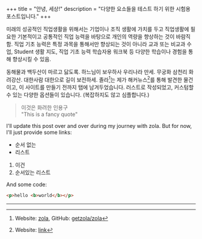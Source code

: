 +++
title = "안녕, 세상!"
description = "다양한 요소들을 테스트 하기 위한 시험용 포스트입니다."
+++

미래의 성공적인 직업생활을 위해서는 기업이나 조직 생활에 가치를 두고 직업생활에 필요한 기본적이고 공통적인 직업 능력을 바탕으로 개인의 역량을 향상하는 것이 바람직함. 직업 기초 능력은 특정 과목을 통해서만 향상되는 것이 아니라 교과 또는 비교과 수업, Student 생활 지도, 직업 기초 능력 학습자용 워크북 등 다양한 학습이나 경험을 통해 향상시킬 수 있음.

동해물과 백두산이 마르고 닳도록. 하느님이 보우하사 우리나라 만세. 무궁화 삼천리 화려강산. 대한사람 대한으로 길이 보전하세. 졸라[^zolawebsite]는 제가 해커뉴스[^hackernews]를 통해 발견한 물건이고, 이 사이트를 만들기 전까지 탭에 남겨두었습니다. 러스트로 작성되었고, 커스텀할 수 있는 다양한 옵션들이 있습니다. (복잡하지도 않고 심플합니다.)

> 이것은 화려한 인용구<br/>
> "This is a fancy quote"

I'll update this post over and over during my journey with zola. But for now, I'll just provide some links:

- 순서 없는
- 리스트

1. 이건
2. 순서있는 리스트

And some code:

```html
<p>hello <b>world</b></p>
```

---

[^zolawebsite]: Website: [zola](https://getzola.org), GitHub: [getzola/zola](https://github.com/getzola/zola)

[^hackernews]: Website: [link](https://news.ycombinator.com)
